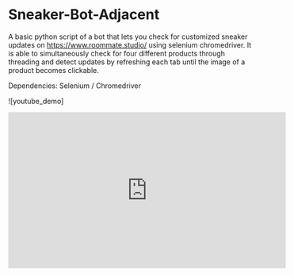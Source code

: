 # Sneaker-Bot-Adjacent
A basic python script of a bot that lets you check for customized sneaker updates on https://www.roommate.studio/ using selenium chromedriver. It is able to simultaneously check for four 
different products through threading and detect updates by refreshing each tab until the image of a product becomes clickable.

Dependencies: Selenium / Chromedriver


![youtube_demo]<p align="center">
<iframe width="560" height="315" src="https://www.youtube.com/embed/oyppdr1EoLo" title="YouTube video player" frameborder="0" allow="accelerometer; autoplay; clipboard-write; encrypted-media; gyroscope; picture-in-picture" allowfullscreen></iframe>


